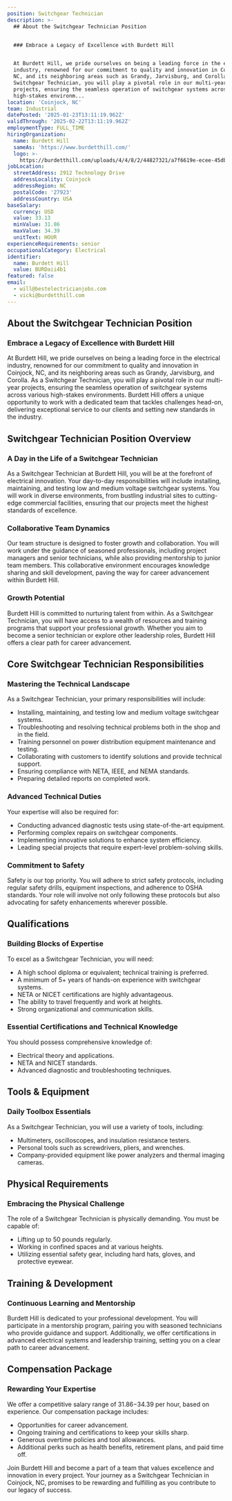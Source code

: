 ```yaml
---
position: Switchgear Technician
description: >-
  ## About the Switchgear Technician Position


  ### Embrace a Legacy of Excellence with Burdett Hill


  At Burdett Hill, we pride ourselves on being a leading force in the electrical
  industry, renowned for our commitment to quality and innovation in Coinjock,
  NC, and its neighboring areas such as Grandy, Jarvisburg, and Corolla. As a
  Switchgear Technician, you will play a pivotal role in our multi-year
  projects, ensuring the seamless operation of switchgear systems across various
  high-stakes environm...
location: 'Coinjock, NC'
team: Industrial
datePosted: '2025-01-23T13:11:19.962Z'
validThrough: '2025-02-22T13:11:19.962Z'
employmentType: FULL_TIME
hiringOrganization:
  name: Burdett Hill
  sameAs: 'https://www.burdetthill.com/'
  logo: >-
    https://burdetthill.com/uploads/4/4/8/2/44827321/a7f6619e-ecee-45db-ac13-7b1bffe6602c-4-5005-c.jpeg
jobLocation:
  streetAddress: 2912 Technology Drive
  addressLocality: Coinjock
  addressRegion: NC
  postalCode: '27923'
  addressCountry: USA
baseSalary:
  currency: USD
  value: 33.13
  minValue: 31.86
  maxValue: 34.39
  unitText: HOUR
experienceRequirements: senior
occupationalCategory: Electrical
identifier:
  name: Burdett Hill
  value: BURDaii4b1
featured: false
email:
  - will@bestelectricianjobs.com
  - vicki@burdetthill.com
---
```




## About the Switchgear Technician Position

### Embrace a Legacy of Excellence with Burdett Hill

At Burdett Hill, we pride ourselves on being a leading force in the electrical industry, renowned for our commitment to quality and innovation in Coinjock, NC, and its neighboring areas such as Grandy, Jarvisburg, and Corolla. As a Switchgear Technician, you will play a pivotal role in our multi-year projects, ensuring the seamless operation of switchgear systems across various high-stakes environments. Burdett Hill offers a unique opportunity to work with a dedicated team that tackles challenges head-on, delivering exceptional service to our clients and setting new standards in the industry.

## Switchgear Technician Position Overview

### A Day in the Life of a Switchgear Technician

As a Switchgear Technician at Burdett Hill, you will be at the forefront of electrical innovation. Your day-to-day responsibilities will include installing, maintaining, and testing low and medium voltage switchgear systems. You will work in diverse environments, from bustling industrial sites to cutting-edge commercial facilities, ensuring that our projects meet the highest standards of excellence.

### Collaborative Team Dynamics

Our team structure is designed to foster growth and collaboration. You will work under the guidance of seasoned professionals, including project managers and senior technicians, while also providing mentorship to junior team members. This collaborative environment encourages knowledge sharing and skill development, paving the way for career advancement within Burdett Hill.

### Growth Potential

Burdett Hill is committed to nurturing talent from within. As a Switchgear Technician, you will have access to a wealth of resources and training programs that support your professional growth. Whether you aim to become a senior technician or explore other leadership roles, Burdett Hill offers a clear path for career advancement.

## Core Switchgear Technician Responsibilities

### Mastering the Technical Landscape

As a Switchgear Technician, your primary responsibilities will include:

- Installing, maintaining, and testing low and medium voltage switchgear systems.
- Troubleshooting and resolving technical problems both in the shop and in the field.
- Training personnel on power distribution equipment maintenance and testing.
- Collaborating with customers to identify solutions and provide technical support.
- Ensuring compliance with NETA, IEEE, and NEMA standards.
- Preparing detailed reports on completed work.

### Advanced Technical Duties

Your expertise will also be required for:

- Conducting advanced diagnostic tests using state-of-the-art equipment.
- Performing complex repairs on switchgear components.
- Implementing innovative solutions to enhance system efficiency.
- Leading special projects that require expert-level problem-solving skills.

### Commitment to Safety

Safety is our top priority. You will adhere to strict safety protocols, including regular safety drills, equipment inspections, and adherence to OSHA standards. Your role will involve not only following these protocols but also advocating for safety enhancements wherever possible.

## Qualifications

### Building Blocks of Expertise

To excel as a Switchgear Technician, you will need:

- A high school diploma or equivalent; technical training is preferred.
- A minimum of 5+ years of hands-on experience with switchgear systems.
- NETA or NICET certifications are highly advantageous.
- The ability to travel frequently and work at heights.
- Strong organizational and communication skills.

### Essential Certifications and Technical Knowledge

You should possess comprehensive knowledge of:

- Electrical theory and applications.
- NETA and NICET standards.
- Advanced diagnostic and troubleshooting techniques.

## Tools & Equipment

### Daily Toolbox Essentials

As a Switchgear Technician, you will use a variety of tools, including:

- Multimeters, oscilloscopes, and insulation resistance testers.
- Personal tools such as screwdrivers, pliers, and wrenches.
- Company-provided equipment like power analyzers and thermal imaging cameras.

## Physical Requirements

### Embracing the Physical Challenge

The role of a Switchgear Technician is physically demanding. You must be capable of:

- Lifting up to 50 pounds regularly.
- Working in confined spaces and at various heights.
- Utilizing essential safety gear, including hard hats, gloves, and protective eyewear.

## Training & Development

### Continuous Learning and Mentorship

Burdett Hill is dedicated to your professional development. You will participate in a mentorship program, pairing you with seasoned technicians who provide guidance and support. Additionally, we offer certifications in advanced electrical systems and leadership training, setting you on a clear path to career advancement.

## Compensation Package

### Rewarding Your Expertise

We offer a competitive salary range of $31.86-$34.39 per hour, based on experience. Our compensation package includes:

- Opportunities for career advancement.
- Ongoing training and certifications to keep your skills sharp.
- Generous overtime policies and tool allowances.
- Additional perks such as health benefits, retirement plans, and paid time off.

Join Burdett Hill and become a part of a team that values excellence and innovation in every project. Your journey as a Switchgear Technician in Coinjock, NC, promises to be rewarding and fulfilling as you contribute to our legacy of success.
